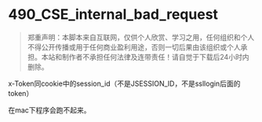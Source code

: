 # 490_CSE_internal_bad_request
> 郑重声明：本脚本来自互联网，仅供个人欣赏、学习之用，任何组织和个人不得公开传播或用于任何商业盈利用途，否则一切后果由该组织或个人承担。本站和制作者不承担任何法律及连带责任！请自觉于下载后24小时内删除。

x-Token同cookie中的session_id（不是JSESSION_ID，不是ssllogin后面的token）

在mac下程序会跑不起来。
